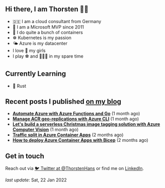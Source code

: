 ## Hi there, I am Thorsten 👋🏼

- 🇩🇪 I am a cloud consultant from Germany
- 🔷 I am a Microsoft MVP since 2011
- 🐳 I do quite a bunch of containers
- ☸️ Kubernetes is my passion
- 🌤 Azure is my datacenter
- I love 💞 my girls
- I play ⚽️ and 🏃🏻‍♂️ in my spare time

## Currently Learning

- 🦀 Rust

## Recent posts I published [on my blog](https://thorsten-hans.com)

- **[Automate Azure with Azure Functions and Go](https://thorsten-hans.com/automate-azure-with-azure-functions-and-go/)** (1 month ago)
- **[Manage ACR geo-replications with Azure CLI](https://thorsten-hans.com/manage-acr-geo-replications-with-azurecli/)** (1 month ago)
- **[Let's build a serverless Christmas image tagging solution with Azure Computer Vision](https://thorsten-hans.com/serverless-image-tagging-with-azure-computer-vision/)** (1 month ago)
- **[Traffic split in Azure Container Apps](https://thorsten-hans.com/traffic-split-in-azure-container-apps/)** (2 months ago)
- **[How to deploy Azure Container Apps with Bicep](https://thorsten-hans.com/how-to-deploy-azure-container-apps-with-bicep/)** (2 months ago)

## Get in touch

Reach out via [🐦 Twitter at @ThorstenHans](https://twitter.com/ThorstenHans) or find me on [LinkedIn](https://linkedin.com/in/ThorstenHans).

_last update_: Sat, 22 Jan 2022
